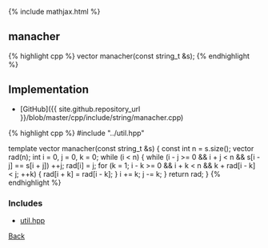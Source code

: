 {% include mathjax.html %}

## manacher

{% highlight cpp %}
vector<int> manacher(const string_t &s);
{% endhighlight %}

## Implementation

- [GitHub]({{ site.github.repository_url }}/blob/master/cpp/include/string/manacher.cpp)

{% highlight cpp %}
#include "../util.hpp"

template<typename string_t>
vector<int> manacher(const string_t &s) {
  const int n = s.size();
  vector<int> rad(n);
  int i = 0, j = 0, k = 0;
  while (i < n) {
    while (i - j >= 0 && i + j < n && s[i - j] == s[i + j]) ++j;
    rad[i] = j;
    for (k = 1; i - k >= 0 && i + k < n && k + rad[i - k] < j; ++k) {
      rad[i + k] = rad[i - k];
    }
    i += k; j -= k;
  }
  return rad;
}
{% endhighlight %}

### Includes

- [util.hpp](../util)

[Back](../..)
